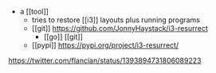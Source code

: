- a [[tool]]
	- tries to restore [[i3]] layouts plus running programs
	- [[git]] https://github.com/JonnyHaystack/i3-resurrect
		- [[go]] [[git]]
	- [[pypi]] https://pypi.org/project/i3-resurrect/

https://twitter.com/flancian/status/1393894731806089223